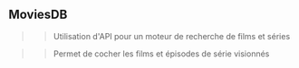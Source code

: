 ## MoviesDB
>> Utilisation d'API pour un moteur de recherche de films et séries

>> Permet de cocher les films et épisodes de série visionnés 
